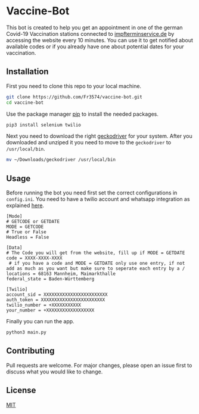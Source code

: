 # Vaccine-Bot

This bot is created to help you get an appointment in one of the german Covid-19 Vaccination stations connected to [impfterminservice.de](https://www.impfterminservice.de) by accessing the website every 10 minutes. You can use it to get notified about available codes or if you already have one about potential dates for your vaccination.

## Installation

First you need to clone this repo to your local machine.

```bash
git clone https://github.com/Fr3574/vaccine-bot.git
cd vaccine-bot
```

Use the package manager [pip](https://pip.pypa.io/en/stable/) to install the needed packages.

```bash
pip3 install selenium twilio
```

Next you need to download the right [geckodriver](https://github.com/mozilla/geckodriver/releases) for your system. After you downloaded and unziped it you need to move to the `geckodriver` to `/usr/local/bin`.

```bash
mv ~/Downloads/geckodriver /usr/local/bin
```

## Usage

Before running the bot you need first set the correct configurations in `config.ini`. You need to have a twilio account and whatsapp integration as explained [here](https://www.twilio.com/docs/sms/send-messages).

```
[Mode]
# GETCODE or GETDATE
MODE = GETCODE
# True or False
Headless = False

[Data]
# The Code you will get from the website, fill up if MODE = GETDATE
code = XXXX-XXXX-XXXX
 # if you have a code and MODE = GETDATE only use one entry, if not add as much as you want but make sure to seperate each entry by a /
locations = 68163 Mannheim, Maimarkthalle
federal_state = Baden-Württemberg

[Twilio]
account_sid = XXXXXXXXXXXXXXXXXXXXXXXX
auth_token = XXXXXXXXXXXXXXXXXXXXXXXX
twilio_number = +XXXXXXXXXXX
your_number = +XXXXXXXXXXXXXXXXXX
```

Finally you can run the app.

```bash
python3 main.py
```

## Contributing

Pull requests are welcome. For major changes, please open an issue first to discuss what you would like to change.

## License

[MIT](https://choosealicense.com/licenses/mit/)
